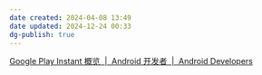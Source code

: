 ```yaml
---
date created: 2024-04-08 13:49
date updated: 2024-12-24 00:33
dg-publish: true
---
```


[Google Play Instant 概览  |  Android 开发者  |  Android Developers](https://developer.android.com/topic/google-play-instant/overview?hl=zh-cn)
